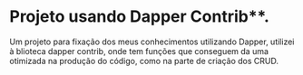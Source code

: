 # Projeto usando Dapper Contrib\*\*.

Um projeto para fixação dos meus conhecimentos utilizando Dapper, utilizei à blioteca dapper contrib, onde tem funções que conseguem da uma otimizada na produção do código, como na parte de criação dos CRUD.
